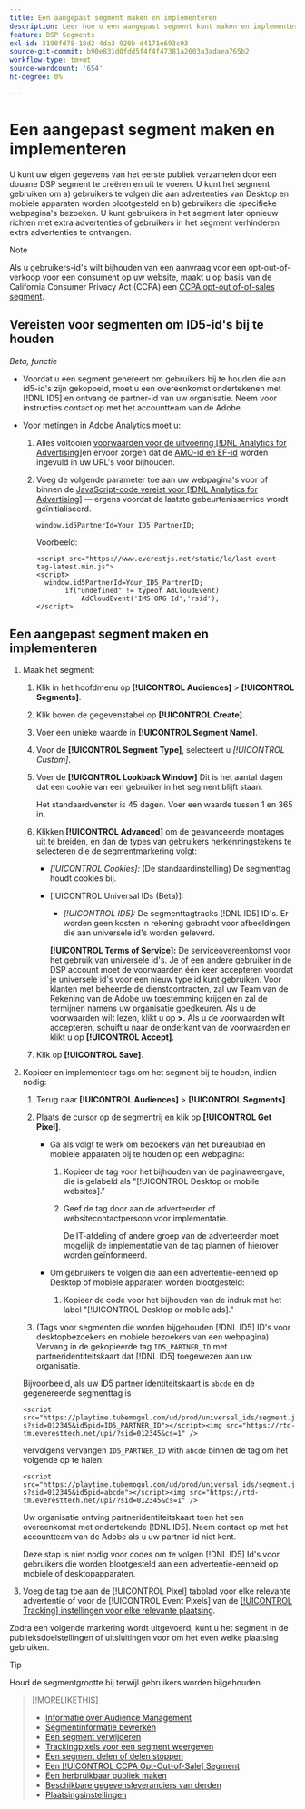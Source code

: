 ```yaml
---
title: Een aangepast segment maken en implementeren
description: Leer hoe u een aangepast segment kunt maken en implementeren om gebruikers te volgen die worden blootgesteld aan advertenties of gebruikers die uw webpagina's bezoeken.
feature: DSP Segments
exl-id: 3190fd78-18d2-4da3-920b-d4171e693c03
source-git-commit: b90e831d0fdd5f4f4f47381a2603a3adaea765b2
workflow-type: tm+mt
source-wordcount: '654'
ht-degree: 0%

---
```


# Een aangepast segment maken en implementeren

U kunt uw eigen gegevens van het eerste publiek verzamelen door een douane DSP segment te creëren en uit te voeren. U kunt het segment gebruiken om a) gebruikers te volgen die aan advertenties van Desktop en mobiele apparaten worden blootgesteld en b) gebruikers die specifieke webpagina&#39;s bezoeken. U kunt gebruikers in het segment later opnieuw richten met extra advertenties of gebruikers in het segment verhinderen extra advertenties te ontvangen.

>[!NOTE]
>
>Als u gebruikers-id&#39;s wilt bijhouden van een aanvraag voor een opt-out-of-verkoop voor een consument op uw website, maakt u op basis van de California Consumer Privacy Act (CCPA) een [CCPA opt-out of-of-sales segment](ccpa-opt-out-segment-create.md).

## Vereisten voor segmenten om ID5-id&#39;s bij te houden

*Beta, functie*

* Voordat u een segment genereert om gebruikers bij te houden die aan id5-id&#39;s zijn gekoppeld, moet u een overeenkomst ondertekenen met [!DNL ID5] en ontvang de partner-id van uw organisatie. Neem voor instructies contact op met het accountteam van de Adobe.

* Voor metingen in Adobe Analytics moet u:

   1. Alles voltooien [voorwaarden voor de uitvoering [!DNL Analytics for Advertising]](/help/integrations/analytics/prerequisites.md)en ervoor zorgen dat de [AMO-id en EF-id](/help/integrations/analytics/ids.md) worden ingevuld in uw URL&#39;s voor bijhouden.

   1. Voeg de volgende parameter toe aan uw webpagina&#39;s voor of binnen de [JavaScript-code vereist voor [!DNL Analytics for Advertising]](/help/integrations/analytics/javascript.md) — ergens voordat de laatste gebeurtenisservice wordt geïnitialiseerd.

      ```window.id5PartnerId=Your_ID5_PartnerID;```

      Voorbeeld:

      ```
      <script src="https://www.everestjs.net/static/le/last-event-tag-latest.min.js">
      <script>
        window.id5PartnerId=Your_ID5_PartnerID;
             if("undefined" != typeof AdCloudEvent)
                 AdCloudEvent('IMS ORG Id','rsid');
      </script>
      ```

## Een aangepast segment maken en implementeren

1. Maak het segment:

   1. Klik in het hoofdmenu op **[!UICONTROL Audiences]** > **[!UICONTROL Segments]**.

   1. Klik boven de gegevenstabel op **[!UICONTROL Create]**.

   1. Voer een unieke waarde in **[!UICONTROL Segment Name]**.

   1. Voor de **[!UICONTROL Segment Type]**, selecteert u *[!UICONTROL Custom]*.

   1. Voer de **[!UICONTROL Lookback Window]** Dit is het aantal dagen dat een cookie van een gebruiker in het segment blijft staan.

      Het standaardvenster is 45 dagen. Voer een waarde tussen 1 en 365 in.

   1. Klikken **[!UICONTROL Advanced]** om de geavanceerde montages uit te breiden, en dan de types van gebruikers herkenningstekens te selecteren die de segmentmarkering volgt:

      * *[!UICONTROL Cookies]:* (De standaardinstelling) De segmenttag houdt cookies bij.

      * [!UICONTROL Universal IDs (Beta)]:

         * *[!UICONTROL ID5]:* De segmenttagtracks [!DNL ID5] ID&#39;s. Er worden geen kosten in rekening gebracht voor afbeeldingen die aan universele id&#39;s worden geleverd.

        **[!UICONTROL Terms of Service]:** De serviceovereenkomst voor het gebruik van universele id&#39;s. Je of een andere gebruiker in de DSP account moet de voorwaarden één keer accepteren voordat je universele id&#39;s voor een nieuw type id kunt gebruiken. Voor klanten met beheerde de dienstcontracten, zal uw Team van de Rekening van de Adobe uw toestemming krijgen en zal de termijnen namens uw organisatie goedkeuren. Als u de voorwaarden wilt lezen, klikt u op **>**. Als u de voorwaarden wilt accepteren, schuift u naar de onderkant van de voorwaarden en klikt u op **[!UICONTROL Accept]**.

   1. Klik op **[!UICONTROL Save]**.

1. Kopieer en implementeer tags om het segment bij te houden, indien nodig:

   1. Terug naar **[!UICONTROL Audiences]** > **[!UICONTROL Segments]**.

   1. Plaats de cursor op de segmentrij en klik op **[!UICONTROL Get Pixel]**.

      * Ga als volgt te werk om bezoekers van het bureaublad en mobiele apparaten bij te houden op een webpagina:

         1. Kopieer de tag voor het bijhouden van de paginaweergave, die is gelabeld als &quot;[!UICONTROL Desktop or mobile websites].&quot;

         1. Geef de tag door aan de adverteerder of websitecontactpersoon voor implementatie.

            De IT-afdeling of andere groep van de adverteerder moet mogelijk de implementatie van de tag plannen of hierover worden geïnformeerd.

      * Om gebruikers te volgen die aan een advertentie-eenheid op Desktop of mobiele apparaten worden blootgesteld:

         1. Kopieer de code voor het bijhouden van de indruk met het label &quot;[!UICONTROL Desktop or mobile ads].&quot;

   1. (Tags voor segmenten die worden bijgehouden [!DNL ID5] ID&#39;s voor desktopbezoekers en mobiele bezoekers van een webpagina) Vervang in de gekopieerde tag `ID5_PARTNER_ID` met partneridentiteitskaart dat [!DNL ID5] toegewezen aan uw organisatie.

   Bijvoorbeeld, als uw ID5 partner identiteitskaart is `abcde` en de gegenereerde segmenttag is

   ```<script src="https://playtime.tubemogul.com/ud/prod/universal_ids/segment.js?sid=012345&id5pid=ID5_PARTNER_ID"></script><img src="https://rtd-tm.everesttech.net/upi/?sid=012345&cs=1" />```

   vervolgens vervangen `ID5_PARTNER_ID` with `abcde` binnen de tag om het volgende op te halen:

   ```<script src="https://playtime.tubemogul.com/ud/prod/universal_ids/segment.js?sid=012345&id5pid=abcde"></script><img src="https://rtd-tm.everesttech.net/upi/?sid=012345&cs=1" />```

   Uw organisatie ontving partneridentiteitskaart toen het een overeenkomst met ondertekende [!DNL ID5]. Neem contact op met het accountteam van de Adobe als u uw partner-id niet kent.

   Deze stap is niet nodig voor codes om te volgen [!DNL ID5] Id&#39;s voor gebruikers die worden blootgesteld aan een advertentie-eenheid op mobiele of desktopapparaten.

1. Voeg de tag toe aan de [!UICONTROL Pixel] tabblad voor elke relevante advertentie of voor de [!UICONTROL Event Pixels] van de [[!UICONTROL Tracking] instellingen voor elke relevante plaatsing](/help/dsp/campaign-management/placements/placement-settings.md#placement-tracking).

Zodra een volgende markering wordt uitgevoerd, kunt u het segment in de publieksdoelstellingen of uitsluitingen voor om het even welke plaatsing gebruiken.

>[!TIP]
>
>Houd de segmentgrootte bij terwijl gebruikers worden bijgehouden.

>[!MORELIKETHIS]
>
>* [Informatie over Audience Management](audience-about.md)
>* [Segmentinformatie bewerken](segment-edit.md)
>* [Een segment verwijderen](segment-delete.md)
>* [Trackingpixels voor een segment weergeven](segment-view-pixels.md)
>* [Een segment delen of delen stoppen](segment-share.md)
>* [Een [!UICONTROL CCPA Opt-Out-of-Sale] Segment](ccpa-opt-out-segment-create.md)
>* [Een herbruikbaar publiek maken](reusable-audience-create.md)
>* [Beschikbare gegevensleveranciers van derden](third-party-data-providers.md)
>* [Plaatsingsinstellingen](/help/dsp/campaign-management/placements/placement-settings.md)
